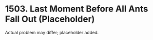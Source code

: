 # 1503. Last Moment Before All Ants Fall Out (Placeholder)

Actual problem may differ; placeholder added.